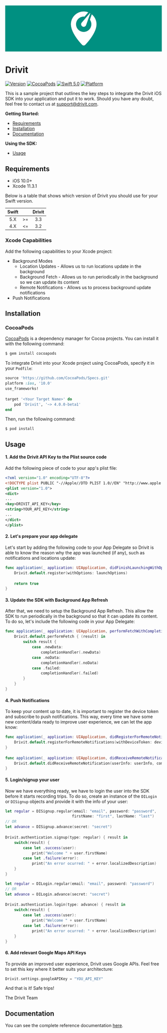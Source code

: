 <p align="center">
  <img src="https://github.com/drivitapp/ios-sdk-sample/blob/master/logo.jpg?raw=true" />
</p>

# Drivit

[![Version](https://img.shields.io/badge/Pod-4.0.0--beta1-blue.svg?style=flat)](https://github.com/drivitapp/ios-sdk-sample/releases/latest) [![CocoaPods](https://img.shields.io/badge/CocoaPods-compatible-success?style=flat)](https://github.com/CocoaPods/CocoaPods) [![Swift 5.0](https://img.shields.io/badge/Swift-5.0-orange?style=flat)](https://developer.apple.com/swift/) [![Platform](https://img.shields.io/badge/Platform-iOS-lightgrey.svg?style=flat)](https://img.shields.io/badge/Platform-iOS-lightgrey.svg)

This is a sample project that outlines the key steps to integrate the Drivit iOS SDK into your application and put it to work. Should you have any doubt, feel free to contact us at support@drivit.com.

**Getting Started:**

- [Requirements](#requirements)
- [Installation](#installation)
- [Documentation](#documentation)

**Using the SDK:**

- [Usage](#usage)

## Requirements

- iOS 10.0+
- Xcode 11.3.1

Below is a table that shows which version of Drivit you should use for your Swift version.

Swift |    | Drivit 
:---: | :------:|:---: 
5.X   | >= | 3.3 
4.X | <= | 3.2 

### Xcode Capabilities

Add the following capabilities to your Xcode project:

- Background Modes
  - Location Updates - Allows us to run locations update in the background
  - Background Fetch - Allows us to run periodically in the background so we can update its content
  - Remote Notifications - Allows us to process background update notifications
- Push Notifications

## Installation

### CocoaPods

[CocoaPods](https://cocoapods.org) is a dependency manager for Cocoa projects. You can install it with the following command:

```bash
$ gem install cocoapods
```

To integrate Drivit into your Xcode project using CocoaPods, specify it in your `Podfile`:

```ruby
source 'https://github.com/CocoaPods/Specs.git'
platform :ios, '10.0'
use_frameworks!

target '<Your Target Name>' do
    pod 'Drivit', '~> 4.0.0-beta1'
end
```

Then, run the following command:

```bash
$ pod install
```

## Usage

#### 1. Add the Drivit API Key to the Plist source code

Add the following piece of code to your app's plist file:

```xml
<?xml version="1.0" encoding="UTF-8"?>
<!DOCTYPE plist PUBLIC "-//Apple//DTD PLIST 1.0//EN" "http://www.apple.com/DTDs/PropertyList-1.0.dtd">
<plist version="1.0">
<dict>
...
<key>DRIVIT_API_KEY</key>
<string>YOUR_API_KEY</string>
...
</dict>
</plist>
```


#### 2. Let's prepare your app delegate
Let's start by adding the following code to your App Delegate so Drivit is able to know the reason why the app was launched (if any), such as notifications and locations update:
```swift
func application(_ application: UIApplication, didFinishLaunchingWithOptions launchOptions: [UIApplicationLaunchOptionsKey: Any]?) -> Bool {
	Drivit.default.register(withOptions: launchOptions)

	return true
}
```


#### 3. Update the SDK with Background App Refresh
After that, we need to setup the Background App Refresh. This allow the SDK to run periodically in the background so that it can update its content. To do so, let's include the following code in your App Delegate:
```swift
func application(_ application: UIApplication, performFetchWithCompletionHandler completionHandler: @escaping (UIBackgroundFetchResult) -> Void) {
	Drivit.default.performFetch { (result) in
		switch result {
			case .newData:
				completionHandler(.newData)
			case .noData:
				completionHandler(.noData)
			case .failed:
				completionHandler(.failed)
		}
	}
}
```


#### 4. Push Notifications

To keep your content up to date, it is important to register the device token and subscribe to push notifications. This way, every time we have some new content/data ready to improve user experience, we can let the app know:

```swift
func application(_ application: UIApplication, didRegisterForRemoteNotificationsWithDeviceToken deviceToken: Data) {
	Drivit.default.registerForRemoteNotifications(withDeviceToken: deviceToken)
}

func application(_ application: UIApplication, didReceiveRemoteNotification userInfo: [AnyHashable: Any], fetchCompletionHandler completionHandler: @escaping (UIBackgroundFetchResult) -> Void) {
	Drivit.default.didReceiveRemoteNotification(userInfo: userInfo, completionHandler: completionHandler)
}
```


#### 5. Login/signup your user

Now we have everything ready, we have to login the user into the SDK before it starts recording trips.
To do so, create an instance of the ```DILogin``` or ```DISignup``` objects and provide it with the info of your user:

```swift
let regular = DISignup.regular(email: "email", password: "password",
                              firstName: "first", lastName: "last")
// OR
let advance = DISignup.advance(secret: "secret")

Drivit.authentication.signup(type: regular) { result in                
	switch(result) {
		case let .success(user): 
			print("Welcome " + user.firstName)
		case let .failure(error): 
			print("An error ocurred: " + error.localizedDescription)
	}
}
```
```swift
let regular = DILogin.regular(email: "email", password: "password")
// OR
let advance = DILogin.advance(secret: "secret")

Drivit.authentication.login(type: advance) { result in                
	switch(result) {
		case let .success(user): 
			print("Welcome " + user.firstName)
		case let .failure(error): 
			print("An error ocurred: " + error.localizedDescription)
	}
}
```


#### 6. Add relevant Google Maps API Keys

To provide an improved user experience, Drivit uses Google APIs. Feel free to set this key where it better suits your architecture:

```swift
Drivit.settings.googleAPIKey = "YOU_API_KEY"
```


And that is it! Safe trips!

The Drivit Team

## Documentation

You can see the complete reference documentation [here](https://drivitapp.github.io/ios-sdk-sample/).

